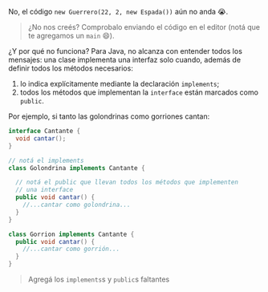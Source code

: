 No, el código `new Guerrero(22, 2, new Espada())` aún no anda :sob:. 

> ¿No nos creés? Comprobalo enviando el código en el editor (notá que te agregamos un `main` :smile:).

¿Y por qué no funciona? Para Java, no alcanza con entender todos los mensajes: una clase implementa una interfaz solo cuando, además de definir todos los métodos necesarios:

 1. lo indica explícitamente mediante la declaración `implements`;
 2. todos los métodos que implementan la `interface` están marcados como `public`.

Por ejemplo, si tanto las golondrinas como gorriones cantan: 

```java
interface Cantante {
  void cantar();
}

// notá el implements
class Golondrina implements Cantante {

  // notá el public que llevan todos los métodos que implementen
  // una interface 
  public void cantar() {
    //...cantar como golondrina...
  }
}

class Gorrion implements Cantante {
  public void cantar() {
    //...cantar como gorrión...
  }
}
```

> Agregá los `implements`s y `public`s faltantes